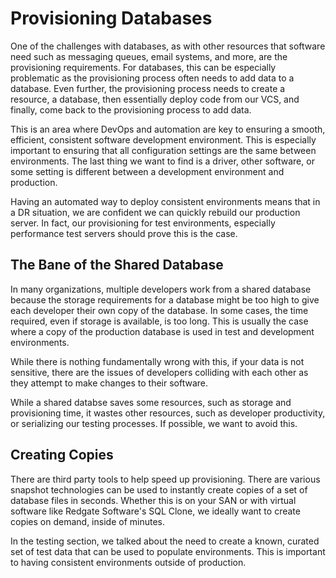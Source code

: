 # Provisioning Databases

One of the challenges with databases, as with other resources that software need such as messaging queues, email systems, and more, are the provisioning requirements. For databases, this can be especially problematic as the provisioning process often needs to add data to a database. Even further, the provisioning process needs to create a resource, a database, then essentially deploy code from our VCS, and finally, come back to the provisioning process to add data. 

This is an area where DevOps and automation are key to ensuring a smooth, efficient, consistent software development environment. This is especially important to ensuring that all configuration settings are the same between environments. The last thing we want to find is a driver, other software, or some setting is different between a development environment and production.

Having an automated way to deploy consistent environments means that in a DR situation, we are confident we can quickly rebuild our production server. In fact, our provisioning for test environments, especially performance test servers should prove this is the case. 

## The Bane of the Shared Database
In many organizations, multiple developers work from a shared database because the storage requirements for a database might be too high to give each developer their own copy of the database. In some cases, the time required, even if storage is available, is too long. This is usually the case where a copy of the production database is used in test and development environments.

While there is nothing fundamentally wrong with this, if your data is not sensitive, there are the issues of developers colliding with each other as they attempt to make changes to their software.

While a shared databse saves some resources, such as storage and provisioning time, it wastes other resources, such as developer productivity, or serializing our testing processes. If possible, we want to avoid this.

## Creating Copies
There are third party tools to help speed up provisioning. There are various snapshot technologies can be used to instantly create copies of a set of database files in seconds. Whether this is on your SAN or with virtual software like Redgate Software's SQL Clone, we ideally want to create copies on demand, inside of minutes.

In the testing section, we talked about the need to create a known, curated set of test data that can be used to populate environments. This is important to having consistent environments outside of production.
